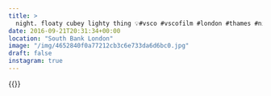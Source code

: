 ```yaml
---
title: >
  night. floaty cubey lighty thing 💡#vsco #vscofilm #london #thames #night #nightphotography #water #reflection
date: 2016-09-21T20:31:34+00:00
location: "South Bank London"
image: "/img/4652840f0a77212cb3c6e733da6d6bc0.jpg"
draft: false
instagram: true
---
```


{{<photo src="/img/4652840f0a77212cb3c6e733da6d6bc0.jpg">}}
